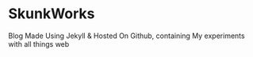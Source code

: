 # SkunkWorks

Blog Made Using Jekyll & Hosted On Github, containing My experiments with all things web

